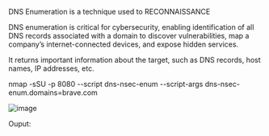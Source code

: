 DNS Enumeration is a technique used to RECONNAISSANCE


DNS enumeration is critical for cybersecurity, enabling identification of all DNS records associated with a domain to discover vulnerabilities, map a company’s internet-connected devices, and expose hidden services.

It returns important information about the target, such as DNS records, host names, IP addresses, etc. 


nmap -sSU -p 8080 --script dns-nsec-enum --script-args dns-nsec-enum.domains=brave.com <TARGET>





![image](https://github.com/user-attachments/assets/4813ef3e-15ee-4eaa-a966-afb5582521cb)



Ouput:
